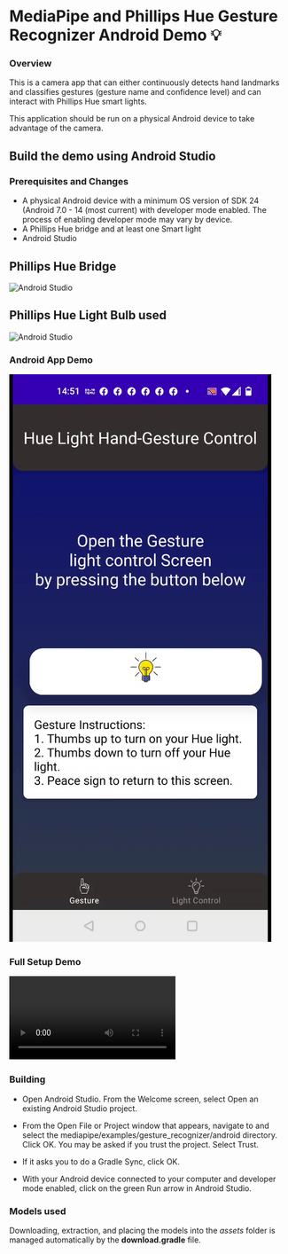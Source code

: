 
# MediaPipe and Phillips Hue Gesture Recognizer Android Demo 💡

### Overview

This is a camera app that can either continuously detects hand landmarks and classifies gestures (gesture name and confidence level) and can interact with Phillips Hue smart lights.

This application should be run on a physical Android device to take advantage of the camera.

## Build the demo using Android Studio

### Prerequisites and Changes

*   A physical Android device with a minimum OS version of SDK 24 (Android 7.0 -
    14 (most current) with developer mode enabled. The process of enabling developer mode
    may vary by device.
*   A Phillips Hue bridge and at least one Smart light
*   Android Studio

## Phillips Hue Bridge  
![Android Studio](phillipshuedemo.png)

## Phillips Hue Light Bulb used 
![Android Studio](phillipshuedemo.png)

### Android App Demo
![AppDemo](phillipshuedem.gif)


### Full Setup Demo
![Android Studio](phillipshuedemo.mp4)


### Building

*   Open Android Studio. From the Welcome screen, select Open an existing
    Android Studio project.

*   From the Open File or Project window that appears, navigate to and select
    the mediapipe/examples/gesture_recognizer/android directory. Click OK. You may
    be asked if you trust the project. Select Trust.

*   If it asks you to do a Gradle Sync, click OK.

*   With your Android device connected to your computer and developer mode
    enabled, click on the green Run arrow in Android Studio.


### Models used

Downloading, extraction, and placing the models into the *assets* folder is
managed automatically by the **download.gradle** file.
